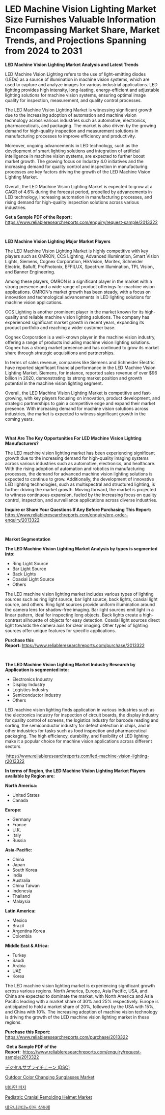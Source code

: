 <p><h1>LED Machine Vision Lighting Market Size Furnishes Valuable Information Encompassing Market Share, Market Trends, and Projections Spanning from 2024 to 2031</h1></p><p><strong>LED Machine Vision Lighting Market Analysis and Latest Trends</strong></p>
<p><p>LED Machine Vision Lighting refers to the use of light-emitting diodes (LEDs) as a source of illumination in machine vision systems, which are used to capture and analyze images for various industrial applications. LED lighting provides high intensity, long-lasting, energy-efficient and adjustable lighting solutions for machine vision systems, ensuring optimal image quality for inspection, measurement, and quality control processes.</p><p>The LED Machine Vision Lighting Market is witnessing significant growth due to the increasing adoption of automation and machine vision technology across various industries such as automotive, electronics, pharmaceuticals, and packaging. The market is also driven by the growing demand for high-quality inspection and measurement solutions in manufacturing processes to improve efficiency and productivity.</p><p>Moreover, ongoing advancements in LED technology, such as the development of smart lighting solutions and integration of artificial intelligence in machine vision systems, are expected to further boost market growth. The growing focus on Industry 4.0 initiatives and the increasing demand for quality control and inspection in manufacturing processes are key factors driving the growth of the LED Machine Vision Lighting Market.</p><p>Overall, the LED Machine Vision Lighting Market is expected to grow at a CAGR of 4.6% during the forecast period, propelled by advancements in LED technology, increasing automation in manufacturing processes, and rising demand for high-quality inspection solutions across various industries.</p></p>
<p><strong>Get a Sample PDF of the Report:&nbsp;</strong> <a href="https://www.reliableresearchreports.com/enquiry/request-sample/2013322">https://www.reliableresearchreports.com/enquiry/request-sample/2013322</a></p>
<p>&nbsp;</p>
<p><strong>LED Machine Vision Lighting Major Market Players</strong></p>
<p><p>The LED Machine Vision Lighting Market is highly competitive with key players such as OMRON, CCS Lighting, Advanced Illumination, Smart Vision Lights, Siemens, Cognex Corporation, HikVision, Moritex, Schneider Electric, Balluff, ProPhotonix, EFFILUX, Spectrum Illumination, TPL Vision, and Banner Engineering. </p><p>Among these players, OMRON is a significant player in the market with a strong presence and a wide range of product offerings for machine vision applications. OMRON's market growth has been steady, with a focus on innovation and technological advancements in LED lighting solutions for machine vision applications. </p><p>CCS Lighting is another prominent player in the market known for its high-quality and reliable machine vision lighting solutions. The company has experienced significant market growth in recent years, expanding its product portfolio and reaching a wider customer base.</p><p>Cognex Corporation is a well-known player in the machine vision industry, offering a range of products including machine vision lighting solutions. Cognex has a strong market presence and has continued to grow its market share through strategic acquisitions and partnerships.</p><p>In terms of sales revenue, companies like Siemens and Schneider Electric have reported significant financial performance in the LED Machine Vision Lighting Market. Siemens, for instance, reported sales revenue of over $96 billion in 2020, demonstrating its strong market position and growth potential in the machine vision lighting segment.</p><p>Overall, the LED Machine Vision Lighting Market is competitive and fast-growing, with key players focusing on innovation, product development, and strategic partnerships to gain a competitive edge and expand their market presence. With increasing demand for machine vision solutions across industries, the market is expected to witness significant growth in the coming years.</p></p>
<p>&nbsp;</p>
<p><strong>What Are The Key Opportunities For LED Machine Vision Lighting Manufacturers?</strong></p>
<p><p>The LED machine vision lighting market has been experiencing significant growth due to the increasing demand for high-quality imaging systems across various industries such as automotive, electronics, and healthcare. With the rising adoption of automation and robotics in manufacturing processes, the demand for advanced machine vision lighting solutions is expected to continue to grow. Additionally, the development of innovative LED lighting technologies, such as multispectral and structured lighting, is further driving the market growth. Moving forward, the market is projected to witness continuous expansion, fueled by the increasing focus on quality control, inspection, and surveillance applications across diverse industries.</p></p>
<p><strong>Inquire or Share Your Questions If Any Before Purchasing This Report:</strong> <a href="https://www.reliableresearchreports.com/enquiry/pre-order-enquiry/2013322">https://www.reliableresearchreports.com/enquiry/pre-order-enquiry/2013322</a></p>
<p>&nbsp;</p>
<p><strong>Market Segmentation</strong></p>
<p><strong>The LED Machine Vision Lighting Market Analysis by types is segmented into:</strong></p>
<p><ul><li>Ring Light Source</li><li>Bar Light Source</li><li>Back Lights</li><li>Coaxial Light Source</li><li>Others</li></ul></p>
<p><p>The LED machine vision lighting market includes various types of lighting sources such as ring light source, bar light source, back lights, coaxial light source, and others. Ring light sources provide uniform illumination around the camera lens for shadow-free imaging. Bar light sources emit light in a linear pattern, ideal for inspecting long objects. Back lights create a high-contrast silhouette of objects for easy detection. Coaxial light sources direct light towards the camera axis for clear imaging. Other types of lighting sources offer unique features for specific applications.</p></p>
<p><strong>Purchase this Report:&nbsp;</strong><a href="https://www.reliableresearchreports.com/purchase/2013322">https://www.reliableresearchreports.com/purchase/2013322</a></p>
<p>&nbsp;</p>
<p><strong>The LED Machine Vision Lighting Market Industry Research by Application is segmented into:</strong></p>
<p><ul><li>Electronics Industry</li><li>Display Industry</li><li>Logistics Industry</li><li>Semiconductor Industry</li><li>Others</li></ul></p>
<p><p>LED machine vision lighting finds application in various industries such as the electronics industry for inspection of circuit boards, the display industry for quality control of screens, the logistics industry for barcode reading and sorting, the semiconductor industry for defect detection in chips, and in other industries for tasks such as food inspection and pharmaceutical packaging. The high efficiency, durability, and flexibility of LED lighting make it a popular choice for machine vision applications across different sectors.</p></p>
<p><a href="https://www.reliableresearchreports.com/led-machine-vision-lighting-r2013322">&nbsp;https://www.reliableresearchreports.com/led-machine-vision-lighting-r2013322</a></p>
<p><strong>In terms of Region, the LED Machine Vision Lighting Market Players available by Region are:</strong></p>
<p>
    <p> <strong> North America: </strong>
        <ul>
            <li>United States</li>
            <li>Canada</li>
        </ul>
        </p> 
    <p> <strong> Europe: </strong>
        <ul>
            <li>Germany</li>
            <li>France</li>
            <li>U.K.</li>
            <li>Italy</li>
            <li>Russia</li>
        </ul>
        </p> 
    <p> <strong> Asia-Pacific: </strong>
        <ul>
            <li>China</li>
            <li>Japan</li>
            <li>South Korea</li>
            <li>India</li>
            <li>Australia</li>
            <li>China Taiwan</li>
            <li>Indonesia</li>
            <li>Thailand</li>
            <li>Malaysia</li>
        </ul>
        </p> 
    <p> <strong> Latin America: </strong>
        <ul>
            <li>Mexico</li>
            <li>Brazil</li>
            <li>Argentina Korea</li>
            <li>Colombia</li>
        </ul>
        </p> 
    <p> <strong> Middle East & Africa: </strong>
        <ul>
            <li>Turkey</li>
            <li>Saudi</li>
            <li>Arabia</li>
            <li>UAE</li>
            <li>Korea</li>
        </ul>
    </p>
    </p>
<p><p>The LED machine vision lighting market is experiencing significant growth across various regions. North America, Europe, Asia Pacific, USA, and China are expected to dominate the market, with North America and Asia Pacific leading with a market share of 30% and 25% respectively. Europe is anticipated to hold a market share of 20%, followed by the USA with 15%, and China with 10%. The increasing adoption of machine vision technology is driving the growth of the LED machine vision lighting market in these regions.</p></p>
<p><strong>Purchase this Report: </strong><a href="https://www.reliableresearchreports.com/purchase/2013322">https://www.reliableresearchreports.com/purchase/2013322</a></p>
<p>&nbsp;<strong>Get a Sample PDF of the Report:&nbsp;&nbsp;</strong><a href="https://www.reliableresearchreports.com/enquiry/request-sample/2013322">https://www.reliableresearchreports.com/enquiry/request-sample/2013322</a></p>
<p><strong></strong></p>
<p><p><a href="https://github.com/LuzHills1972/Market-Research-Report-List-1/blob/main/9814801146914.md">デジタルサプライチェーン (DSC)</a></p><p><a href="https://github.com/mharielmesa/Market-Research-Report-List-3/blob/main/outdoor-color-changing-sunglasses-market.md">Outdoor Color Changing Sunglasses Market</a></p><p><a href="https://github.com/OliverBarry1954/Market-Research-Report-List-1/blob/main/7274788155876.md">비타민 퍼지</a></p><p><a href="https://github.com/moyahfrancoestellec51j635wcx/Market-Research-Report-List-3/blob/main/pediatric-cranial-remolding-helmet-market.md">Pediatric Cranial Remolding Helmet Market</a></p><p><a href="https://github.com/trmesnao7959541/Market-Research-Report-List-2/blob/main/1702351155877.md">네오니코티노이드 살충제</a></p></p>